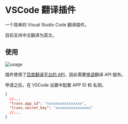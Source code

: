 # VSCode 翻译插件

一个简单的 Visual Studio Code 翻译插件。

目前支持中文翻译为英文。

## 使用

![usage](https://raw.githubusercontent.com/coderfe/vscode-translation/master/images/vscode-translation.gif)

插件使用了[百度翻译平台的 API][1]，因此需要[申请][2]翻译 API 服务。

申请之后，在 VSCode 设置中配置 APP ID 和 私钥。

```json
{
  //...
  "trans.app_id": "xxxxxxxxxxxxxxxx",
  "trans.secret_key": "xxxxxxxxxxxxxxxx"
  //...
}
```

[1]: http://api.fanyi.baidu.com/api/trans/product/index
[2]: http://api.fanyi.baidu.com/api/trans/product/apichoose
